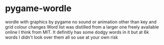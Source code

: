 # pygame-wordle
wordle with graphics by pygame no sound or animation other than key and grid colour changes
Word list was distilled from a larger one freely available online I think from MIT. It definitly has some dodgy words in it but at 6k words I didn't look over them all so use at your own risk
